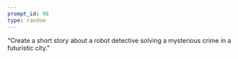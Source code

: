 ```yaml
---
prompt_id: 96
type: random
---
```


"Create a short story about a robot detective solving a mysterious crime in a futuristic city."
